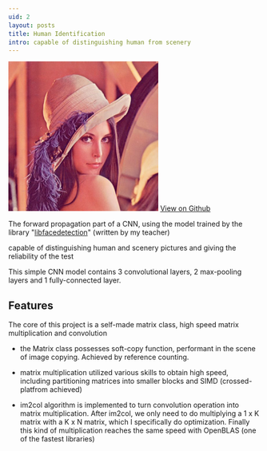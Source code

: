 ```yaml
---
uid: 2
layout: posts
title: Human Identification
intro: capable of distinguishing human from scenery
---
```


<div>
<img src="/assets/images/projects/Human Identification.jpg" width="300"/>
<a href="https://github.com/wcvanvan/HumanIdentification" target="_blank" class="btn btn--primary">View on Github</a>
</div>

The forward propagation part of a CNN, using the model trained by the library "<a href="https://github.com/ShiqiYu/libfacedetection">libfacedetection</a>" (written by my teacher)

capable of distinguishing human and scenery pictures and giving the reliability of the test

This simple CNN model contains 3 convolutional layers, 2 max-pooling layers and 1 fully-connected layer.

## Features
The core of this project is a self-made matrix class, high speed matrix multiplication and convolution

+ the Matrix class possesses soft-copy function, performant in the scene of image copying. Achieved by reference counting.

+ matrix multiplication utilized various skills to obtain high speed, including partitioning matrices into smaller blocks and SIMD (crossed-platfrom achieved)

+ im2col algorithm is implemented to turn convolution operation into matrix multiplication. After im2col, we only need to do multiplying a 1 x K matrix with a K x N matrix, which I specifically do optimization. Finally this kind of multiplication reaches the same speed with OpenBLAS (one of the fastest libraries)